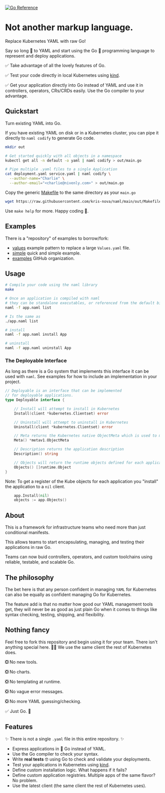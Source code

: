 [![Go Reference](https://pkg.go.dev/badge/github.com/kris-nova/naml.svg)](https://pkg.go.dev/github.com/kris-nova/naml)

# Not another markup language. 

Replace Kubernetes YAML with raw Go!

Say so long 👋 to YAML and start using the Go 🎉 programming language to represent and deploy applications.

✅ Take advantage of all the lovely features of Go.

✅ Test your code directly in local Kubernetes using [kind](https://github.com/kubernetes-sigs/kind).

✅ Get your application directly into Go instead of YAML and use it in controllers, operators, CRs/CRDs easily. Use the Go compiler to your advantage.

## Quickstart

Turn existing YAML into Go.

If you have existing YAML on disk or in a Kubernetes cluster, you can pipe it directly to `naml codify` to generate Go code.

```bash
mkdir out

# Get started quickly with all objects in a namespace
kubectl get all -n default -o yaml | naml codify > out/main.go

# Pipe multiple .yaml files to a single Application
cat deployment.yaml service.yaml | naml codify \
  --author-name="Charlie" \
  --author-email="<charlie@nivenly.com>" > out/main.go
```

Copy the generic [Makefile](https://github.com/kris-nova/naml/blob/main/out/Makefile) to the same directory as your `main.go`

```bash 
wget https://raw.githubusercontent.com/kris-nova/naml/main/out/Makefile -o out/Makefile
```

Use `make help` for more. Happy coding 🎉.

## Examples

There is a "repository" of examples to borrow/fork:

- [values](https://github.com/naml-examples/full/blob/main/app.go#L52-L79) example pattern to replace a large `Values.yaml` file.
- [simple](https://github.com/naml-examples/simple) quick and simple example.
- [examples](https://github.com/naml-examples) GitHub organization.


## Usage 

```bash 
# Compile your code using the naml library
make

# Once an application is compiled with naml
# they can be standalone executables, or referenced from the default binary.
naml -f app.naml list

# Is the same as
./app.naml list

# install 
naml -f app.naml install App

# uninstall 
naml -f app.naml uninstall App
```

### The Deployable Interface

As long as there is a Go system that implements this interface it can be used with `naml`. See examples for how to include an implementation in your project.

```go
// Deployable is an interface that can be implemented
// for deployable applications.
type Deployable interface {

    // Install will attempt to install in Kubernetes
    Install(client *kubernetes.Clientset) error

    // Uninstall will attempt to uninstall in Kubernetes
    Uninstall(client *kubernetes.Clientset) error

    // Meta returns the Kubernetes native ObjectMeta which is used to manage applications with naml.
    Meta() *metav1.ObjectMeta

    // Description returns the application description
    Description() string

    // Objects will return the runtime objects defined for each application
    Objects() []runtime.Object
}
```

Note: To get a register of the Kube objects for each application you "install" the application to a `nil` client. 

```go
    app.Install(nil)
    objects := app.Objects()
```

## About

This is a framework for infrastructure teams who need more than just conditional manifests. 

This allows teams to start encapsulating, managing, and testing their applications in raw Go.

Teams can now buid controllers, operators, and custom toolchains using reliable, testable, and scalable Go.

## The philosophy

The bet here is that any person confident in managing `YAML` for Kubernetes can also be equally as confident managing Go for Kubernetes.

The feature add is that no matter how good our YAML management tools get, they will never be as good as just plain Go when it comes to things like syntax checking, testing, shipping, and flexibility. 

## Nothing fancy

Feel free to fork this repository and begin using it for your team. There isn't anything special here. 🤷‍♀ We use the same client the rest of Kubernetes does.

 ❎ No new tools.

 ❎ No charts.

 ❎ No templating at runtime.

 ❎ No vague error messages.
 
 ❎ No more YAML guessing/checking.

 ✅ Just Go. 🎉

## Features

✨ There is not a single `.yaml` file in this entire repository. ✨

 - Express applications in 🎉 Go instead of YAML.
 - Use the Go compiler to check your syntax.
 - Write **real tests** 🤓 using Go to check and validate your deployments.
 - Test your applications in Kubernetes using [kind](https://github.com/kubernetes-sigs/kind).
 - Define custom installation logic. What happens if it fails?
 - Define custom application registries. Multiple apps of the same flavor? No problem.
 - Use the latest client (the same client the rest of Kubernetes uses).
